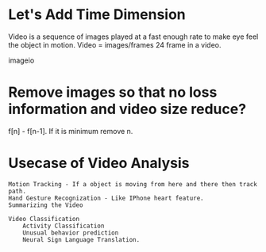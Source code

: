 # Let's Add Time Dimension
Video is a sequence of images played at a fast enough rate to make eye feel the object in motion.
Video = images/frames
24 frame in a video.

imageio

# Remove images so that no loss information and video size reduce?
f[n] - f[n-1]. If it is minimum remove n.

# Usecase of Video Analysis
    Motion Tracking - If a object is moving from here and there then track path.
    Hand Gesture Recognization - Like IPhone heart feature.
    Summarizing the Video

    Video Classification
        Activity Classification
        Unusual behavior prediction
        Neural Sign Language Translation.   
